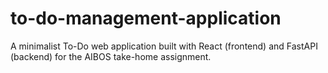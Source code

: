 # to-do-management-application
A minimalist To-Do web application built with React (frontend) and FastAPI (backend) for the AIBOS take-home assignment.
